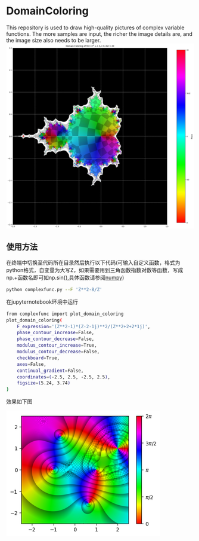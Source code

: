 # DomainColoring
This repository is used to draw high-quality pictures of complex variable functions. The more samples are input, the richer the image details are, and the image size also needs to be larger.
![mandelbralt](https://github.com/showsunny/DomainColoring/blob/main/images/mandelbrot_continual.png)
## 使用方法
在终端中切换至代码所在目录然后执行以下代码(可输入自定义函数，格式为python格式，自变量为大写Z，如果需要用到三角函数指数对数等函数，写成np.+函数名即可如np.sin(),具体函数请参阅[numpy](https://numpy.org/doc/stable/reference/routines.math.html))
```bash
python complexfunc.py --F 'Z**2-8/Z'
```
在jupyternotebook环境中运行
```bash
from complexfunc import plot_domain_coloring
plot_domain_coloring(
    F_expression='(Z**2-1)*(Z-2-1j)**2/(Z**2+2+2*1j)',
    phase_contour_increase=False,
    phase_contour_decrease=False,
    modulus_contour_increase=True,
    modulus_contour_decrease=False,
    checkboard=True,
    axes=False,
    continual_gradient=False,
    coordinates=(-2.5, 2.5, -2.5, 2.5),
    figsize=(5.24, 3.74)
)
```
效果如下图

![figure1](https://github.com/showsunny/DomainColoring/blob/main/images/Figure_2.png)
